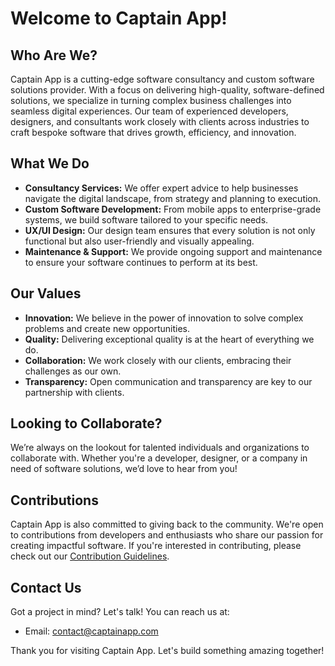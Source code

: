# Welcome to Captain App!

## Who Are We?
Captain App is a cutting-edge software consultancy and custom software solutions provider. With a focus on delivering high-quality, software-defined solutions, we specialize in turning complex business challenges into seamless digital experiences. Our team of experienced developers, designers, and consultants work closely with clients across industries to craft bespoke software that drives growth, efficiency, and innovation.

## What We Do
- **Consultancy Services:** We offer expert advice to help businesses navigate the digital landscape, from strategy and planning to execution.
- **Custom Software Development:** From mobile apps to enterprise-grade systems, we build software tailored to your specific needs.
- **UX/UI Design:** Our design team ensures that every solution is not only functional but also user-friendly and visually appealing.
- **Maintenance & Support:** We provide ongoing support and maintenance to ensure your software continues to perform at its best.

## Our Values
- **Innovation:** We believe in the power of innovation to solve complex problems and create new opportunities.
- **Quality:** Delivering exceptional quality is at the heart of everything we do.
- **Collaboration:** We work closely with our clients, embracing their challenges as our own.
- **Transparency:** Open communication and transparency are key to our partnership with clients.

## Looking to Collaborate?
We’re always on the lookout for talented individuals and organizations to collaborate with. Whether you're a developer, designer, or a company in need of software solutions, we’d love to hear from you!

## Contributions
Captain App is also committed to giving back to the community. We're open to contributions from developers and enthusiasts who share our passion for creating impactful software. If you're interested in contributing, please check out our [Contribution Guidelines](CONTRIBUTING.md).

## Contact Us
Got a project in mind? Let's talk! You can reach us at:

- Email: contact@captainapp.com

Thank you for visiting Captain App. Let's build something amazing together!
